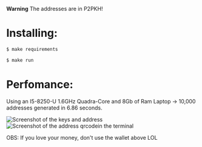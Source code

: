 **Warning**
The addresses are in P2PKH!

# Installing:
```bash
$ make requirements
```
```bash
$ make run
```

# Perfomance:

Using an I5-8250-U 1.6GHz Quadra-Core and 8Gb of Ram Laptop -> 10,000 addresses generated in 6.86 seconds.

![Screenshot of the keys and address](https://i.imgur.com/Tm7mhyx.png)
![Screenshot of the address qrcodein the terminal](https://i.imgur.com/88GYWAN.png)

OBS: If you love your money, don't use the wallet above LOL

